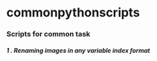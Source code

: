 # commonpythonscripts

### Scripts for common task 

##### 1 . Renaming images in any variable index format
